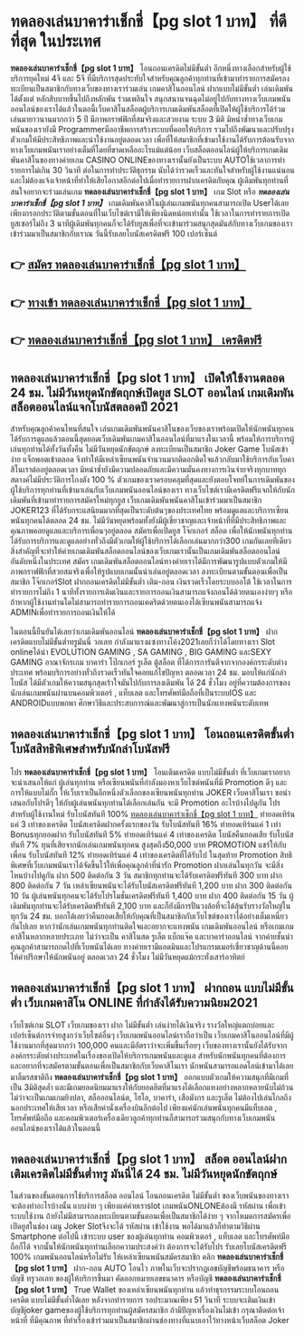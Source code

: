 # ทดลองเล่นบาคาร่าเช็กชี่【pg slot 1 บาท】  ที่ดีที่สุด ในประเทศ

**ทดลองเล่นบาคาร่าเช็กชี่【pg slot 1 บาท】** โอนถอนเครดิตไม่มีขั้นต่ำ  อีกหนึ่งทางเลือกสำหรับผู้ใช้บริการยุคใหม่ 4จี และ 5จี ที่มีบริการสุดประทับใจสำหรับคุณลูกค้าทุกท่านที่เข้ามาทำรายการสมัครลงทะเบียนเป็นสมาชิกกับทางเว็บของทางเราร่วมเล่น เกมคาสิโนออนไลน์ ฝากแบบไม่มีขั้นต่ำ เล่นเดิมพันได้ตั้งแต่ หลักสิบบาทขึ้นไปถึงหลักพัน ร่วมเพลินใจ สนุกสนานจนฉุดไม่อยู่ไปกับทางทางเว็บเกมพนันออนไลน์ของเราได้แล้วในตอนี้เว็บคาสิโนสล็อตผู้บริการเกมเดิมพันสล็อตที่เปิดให้ผู้ใช้บริการได้ร่วมเล่นมายาวนานมากกว่า 5 ปี มีภาพกราฟฟิกที่สมจริงและสวยงาม ระบบ 3 มิติ
มิหนำซ้ำทางเว็บเกมพนันของเรายังมี Programmerมืออาชีพการสร้างระบบที่คอยให้บริการ  รวมไปถึงพัฒนาและปรับปรุงตัวเกมให้มีประสิทธิภาพและน่าใช้งานอยู่ตลอดเวลา เพื่อที่ให้สมาชิกที่เข้ามาใช้งานได้รับการต้อนรับจากทางเว็บเกมพนันเราอย่างเต็มที่โดยที่ขาดเหลืออะไรแม้แต่น้อย เว็บสล็อตออนไลน์ผู้ให้บริการเกมเดิมพันคาสิโนของทางค่ายเกม CASINO ONLINEของทางเรานั้นยังเป็นระบบ AUTOใช้เวลาการทำรายการไม่เกิน 30 วินาที ต่อในการทำประวัติธุกรรม นับได้ว่ารวดเร็วและทันใจสำหรับผู้ใช้งานแน่นอนและไม่ต้องแจ้งเจ้าหน้าที่ทำให้เสียโอกาสอีกต่อไปเมื่อทำรายการฝากเครดิตกับคุณ
ผู้เดิมพันทุกท่านที่สนใจอยากจะร่วมเล่นเกม **ทดลองเล่นบาคาร่าเช็กชี่【pg slot 1 บาท】** เกม Slot  หรือ ***ทดลองเล่นบาคาร่าเช็กชี่【pg slot 1 บาท】*** เกมเดิมพันคาสิโนผู้เล่นเกมพนันทุกคนสามารถเปิด Userได้เลยเพียงกรอกประวัติตามขั้นตอนที่ในเว็บไซต์เรามีให้เพียงนิดหน่อยเท่านั้น ใช้เวลาในการทำรายการเปิดยูสเซอร์ไม่ถึง 3 นาทีผู้เดิมพันทุกคนก็จะได้รับยูสเพื่อที่จะเข้ามาร่วมสนุกสุดมันส์กับทางเว็บเกมของเราเข้าร่วมมาเป็นสมาชิกกับเราณ วันนี้รับเลยโบนัสเครดิตฟรี 100 เปอร์เซ็นต์

## 👉 [สมัคร ทดลองเล่นบาคาร่าเช็กชี่【pg slot 1 บาท】](https://archa888.com/)
## 👉 [ทางเข้า ทดลองเล่นบาคาร่าเช็กชี่【pg slot 1 บาท】](https://archa888.com/)
## 👉 [ทดลองเล่นบาคาร่าเช็กชี่【pg slot 1 บาท】 เครดิตฟรี](https://archa888.com/)

## ทดลองเล่นบาคาร่าเช็กชี่【pg slot 1 บาท】 เปิดให้ใช้งานตลอด  24 ชม. ไม่มีวันหยุดนักขัตฤกษ์เปิดยูส SLOT ออนไลน์ เกมเดิมพันสล็อตออนไลน์แจกโบนัสตลอดปี 2021

สำหรับคุณลูกค้าคนไหนที่สนใจ เล่นเกมเดิมพันพนันคาสิโนของเว็บของเราพร้อมเปิดให้นักพนันทุกคนได้รับการดูแลแล้วตอนนี้สุดยอดเว็บเดิมพันเกมคาสิโนออนไลน์ที่มาแรงในเวลานี้ พร้อมให้การบริการผู้เล่นทุกท่านได้ทั้งวันทั้งคืน ไม่มีวันหยุดนักขัตฤกษ์ ลงทะเบียนเป็นสมาชิก Joker Game โบนัสเข้าง่าย แจ็กพอตเข้าตลอด จึงทำให้มีเหล่าเซียนพนันจำนวนมากติดอกติดใจแล้วกลับมาใช้บริการกับเว็บคาสิโนเราต่ออยู่ตลอดเวลา มิหนำซ้ำยังมีความปลอดภัยและมีความมั่นคงทางการเงินจ่ายจริงทุกบาททุกสตางค์ไม่มีประวัติการโกงตัง 100 % ตัวเกมของเราครอบคลุมที่สุดและยังตอบโจทย์ในการเดิมพันของผู้ใช้บริการทุกท่านที่เข้ามาเล่นกับเว็บเกมพนันออนไลน์ของเรา
ทางเว็บไซต์เรามีเครดิตฟรีแจกให้กับนักเดิมพันที่เข้ามาทำรายการสมัครใหม่ทุกยูส เว็บเกมเดิมพันพนันคาสิโนเข้าร่วมมาเป็นสมาชิก JOKER123 ที่ได้รับกระแสนิยมมากที่สุดเป็นระดับต้นๆของประเทศไทย พร้อมดูแลและบริการเซียนพนันทุกคนได้ตลอด 24 ชม. ไม่มีวันหยุดพร้อมทั้งยังมีผู้เชี่ยวชาญและเจ้าหน้าที่ที่มีประสิทธิภาพและคุณภาพคอยดูแลและบริการเพื่อนๆอยู่ตลอด สมัครเพื่อเปิดยูส โจ๊กเกอร์ สล็อต เพื่อให้นักพนันทุกท่านได้รับการบริการและดูแลอย่างทั่วถึงมีตัวเกมให้ผู้ใช้บริการได้เลือกเล่นมากกว่า300 เกมกันเลยทีเดียว
สิ่งสำคัญที่จะทำให้ค่ายเกมเดิมพันสล็อตออนไลน์ของเว็บเกมเรานั้นเป็นเกมเดิมพันสล็อตออนไลน์อันดับหนึ่งในประเทศ สมัคร  เกมเดิมพันสล็อตออนไลน์ทางค่ายเราได้มีการพัฒนารูปแบบตัวเกมให้มีภาพกราฟฟิกที่สวยสมจริงเพื่อให้รูปแบบเกมนั้นน่าเล่นอยู่ตลอดเวลา ลงทะเบียนตามขั้นตอนเพื่อเป็นสมาชิก โจ๊กเกอร์Slot ฝากถอนเครดิตไม่มีขั้นต่ำ เติม-ถอน เงินรวดเร็วโดยระบบออโต้ ใช้เวลาในการทำรายการไม่ถึง 1 นาทีทั้งรายการเติมเงินและรายการถอนเงินสามารถแจ้งถอนได้ด้วยตนเองง่ายๆ หรือถ้าหากผู้ใช้งานท่านใดไม่สามารถทำรายการถอนเคดริตด้วยตนเองได้เซียนพนันสามารถแจ้ง ADMINเพื่อทำรายการถอนเงินให้ได้

ในตอนนี้ยืนยันได้เลยว่าเกมเดิมพันออนไลน์ **ทดลองเล่นบาคาร่าเช็กชี่【pg slot 1 บาท】** ฝากเครดิตแบบไม่มีขั้นต่ำทรูมันนี่ วอเลท กำลังมาแรงแซงทางโค้ง2021เลยก็ว่าได้โดยทางเรา Slot onlineได้นำ EVOLUTION GAMING , SA GAMING , BIG GAMING และSEXY GAMING อาณาจักรเกม บาคาร่า โป๊กเกอร์ รูเล็ต ตู้สล็อต ที่ได้การการันตีจากจากองค์กรระดับต่างประเทศ พร้อมบริการอย่างทั่วถึงรวดเร็วทันใจคอยแก้ไขปัญหา ตลอดเวลา 24 ชม. มอบให้แก่นักล่าโบนัส ได้มีตัวเกมให้ความสนุกสุดเร้าใจมันไปกับการลงเดิมพัน ได้ 24 ชั่วโมง อยู่ที่ความต้องการของนักเล่นเกมพนันผ่านบนคอมพิวเตอร์ , แท็บเลต และโทรศัพท์มือถือที่เป็นระบบIOS และ ANDROIDแบบพกพา ศึกษาวิธีและประสบการณ์และพัฒนาสู่การเป็นนักแทงพนันระดับเทพ

## ทดลองเล่นบาคาร่าเช็กชี่【pg slot 1 บาท】 โอนถอนเครดิตขั้นต่ำ โบนัสสิทธิพิเศษสำหรับนักล่าโบนัสฟรี

โปร **ทดลองเล่นบาคาร่าเช็กชี่【pg slot 1 บาท】** โอนเติมเครดิต แบบไม่มีขั้นต่ำ ที่เว็บเกมเราอยากจะนำเสนอให้แก่  ผู้เล่นทุกท่าน หรือเซียนพนันที่กำลังมองหาเว็บไซต์พนันที่มี  Promotion ดีๆ และการให้แบบไม่กั๊ก ให้เว็บเราเป็นอีกหนึ่งตัวเลือกของเซียนพนันทุกท่าน JOKER เว็บคาสิโนเรา ขอนำเสนอกับโปรดีๆ ให้กับผู้เล่นพนันทุกท่านได้เลือกเล่นกัน จะมี Promotion อะไรบ้างไปดูกัน
โปรสำหรับผู้ใช้งานใหม่ รับโบนัสทันที 100% [ทดลองเล่นบาคาร่าเช็กชี่【pg slot 1 บาท】](https://archa888.com/) ทำยอดเทิร์นแค่ 3 เท่าของเครดิต
โบนัสเครดิตฝากครั้งแรกของวัน รับโบนัสทันที 16% ทำยอดเทิร์นแค่ 1 เท่า
Bonusทุกยอดฝาก รับโบนัสทันที 5% ทำยอดเทิร์นแค่ 4 เท่าของเครดิต
โบนัสคืนยอดเสีย รับโบนัสทันที 7% ทุนที่เสียจากนักเล่นเกมพนันทุกคน สูงสุดถึง50,000 บาท
 PROMOTION แชร์ให้กับเพื่อน รับโบนัสทันที 12% ทำยอดเทิร์นแค่ 4 เท่าของเครดิตที่ได้รับไป
ในสุดท้าย Promotion สิทธิพิเศษที่เว็บเกมพนันเราได้จัดขึ้นไว้ให้เพื่อคุณลูกค้าที่น่ารัก  Promotion ฝากเล่นในทุกวัน จะมีสิ่งไหนบ้างไปดูกัน
ฝาก 500 ติดต่อกัน 3 วัน สมาชิกทุกท่านจะได้รับเครดิตฟรีทันที 300 บาท
ฝาก 800 ติดต่อกัน 7 วัน เหล่าเซียนพนันจะได้รับโบนัสเครดิตฟรีทันที 1,200 บาท
ฝาก 300 ติดต่อกัน 10 วัน ผู้เล่นพนันทุกคนจะได้รับโปรโมชั่นเครดิตฟรีทันที 1,400 บาท
ฝาก 400 ติดต่อกัน 15 วัน ผู้เดิมพันทุกท่านจะได้รับเครดิตฟรีทันที 2,100 บาท
และก็ยังมีการปั่นวงล้อที่จะได้ลุ้นรับรางวัลใหญ่ในทุกวัน 24 ชม. บอกได้เลยว่าคืนยอดเสียให้กับคุณที่เป็นสมาชิกกับเว็บไซต์ของเราได้อย่างเต็มเหนี่ยวกันไปเลย หากว่านักเล่นเกมพนันทุกท่านติดใจและอยากจะแทงพนัน เกมเดิมพันออนไลน์ หรือเกมเกมคาสิโนหลากหลายประเภท ไม่ว่าจะเป็น คาสิโนสด รูเล็ต แบ็กแจ๊ค และบาคาร่าออนไลน์ จากค่ายชั้นนำ คุณลูกค้าสามารถกดไปที่เว็บพนันได้เลย ทางค่ายเรามีแอดมินและโปรแกรมเมอร์เชี่ยวชาญด้านนี้คอยให้คำปรึกษาให้นักพนันอยู่ ตลอดเวลา 24 ชั่วโมง ไม่มีวันหยุดแม้กระทั่งเสาร์อาทิตย์

## ทดลองเล่นบาคาร่าเช็กชี่【pg slot 1 บาท】 ฝากถอน แบบไม่มีขั้นต่ำ  เว็บเกมคาสิโน ONLINE ที่กำลังได้รับความนิยม2021

เว็บไซต์เกม SLOT เว็บเกมของเรา ฝาก ไม่มีขั้นต่ำ เล่นง่ายได้เงินจริง รางวัลใหญ่แตกบ่อยและเปอร์เซ็นต์การจ่ายสูงกว่าเว็บไซต์อื่นๆ เว็บเกมพนันออนไลน์เราถือว่าเป็น เว็บเกมคาสิโนออนไลน์ที่มีผู้ใช้งานมากที่สุดมากกว่า 100,000 คนและมีอัตราว่าจะเพิ่มขึ้นเรื่อยๆ เว็บของทางเรานั้นยังได้รับจากองค์กรระดับต่างประเทศในเรื่องของเปิดให้บริการเกมพนันและดูแล สำหรับนักพนันทุกคนที่ต้องการและอยากที่จะสมัครตามขั้นตอนเพื่อเป็นสมาชิกกับเว็บคาสิโนเรา นักพนันสามารถแอดไลน์เข้ามาได้เลย
	มาลิ้มรสชาติถึง **ทดลองเล่นบาคาร่าเช็กชี่【pg slot 1 บาท】** ออกแบบตัวเกมให้ความสนุกที่มีเกมที่เป็น 3มิติสุดล้ำ และมีเกมยอดนิยมมาแรงให้กับยอดฮิตที่มาแรงได้เลือกแทงอย่างหลากหลายนับไม่ถ้วน  ไม่ว่าจะเป็นเกมเกมยิงปลา, สล็อออนไลน์ต, ไฮโล, บาคาร่า, เสือมังกร และรูเล็ต ไม่ต้องไปเล่นไกลถึงนอกประเทศให้เสียเวลา หรือเสียค่านั่งเครื่องบินอีกต่อไป เพียงแค่นักเล่นพนันทุกคนมีแท็บเลต , โทรศัพท์มือถือ และคอมพิวเตอร์เครื่องเดียวลูกค้าทุกท่านก็สามารถร่วมสนุกกับทางเว็บเกมพนันออนไลน์ของเราได้แล้วในตอนนี้

## ทดลองเล่นบาคาร่าเช็กชี่【pg slot 1 บาท】 สล็อต ออนไลน์ฝากเติมเครดิตไม่มีขั้นต่ำทรู มันนี่ได้ 24 ชม. ไม่มีวันหยุดนักขัตฤกษ์

ในส่วนของขั้นตอนการใช้บริการสล็อต ออนไลน์ โอนถอนเครดิต ไม่มีขั้นต่ำ ของเว็บพนันของทางเรา จะต้องทำอะไรบ้างนั้น แบบง่าย ๆ เพียงแค่ค่ายเราslot เกมพนันONLONEต้องมี รหัสผ่าน เพื่อเข้าระบบใช้งาน ถ้ายังไม่มีสามารถลงทะเบียนตามขั้นตอนเพื่อเป็นสมาชิกได้ง่าย ๆ จากโหมดการสมัครเพื่อเปิดยูสในช่อง เมนู Joker Slotจึงจะได้ รหัสผ่าน เข้าใช้งาน พอได้มาแล้วก็ทำตามวิธีผ่าน Smartphone ต่อไปนี้
เข้าระบบ user  ของผู้เล่นทุกท่าน คอมพิวเตอร์ , แท็บเลต และโทรศัพท์มือถือก็ได้
จากนั้นให้นักพนันทุกท่านเลือกความประสงค์ว่า ต้องการจะได้รับโปร รับเลยโบนัสเครดิตฟรี 100% เกมพนันออนไลน์หรือไม่รับ
ให้เหล่าเซียนพนันสมัครสมาชิก คลิก **ทดลองเล่นบาคาร่าเช็กชี่【pg slot 1 บาท】** ฝาก-ถอน AUTO โอนไว ภาพในเว็บจะปรากฏเลขบัญชีพร้อมธนาคาร หรือบัญชี ทรูวอเลท ของผู้ให้บริการขึ้นมา
คัดลอกหมายเลขธนาคาร หรือบัญชี **ทดลองเล่นบาคาร่าเช็กชี่【pg slot 1 บาท】** True Wallet ของเหล่าเซียนพนันทุกท่าน แล้วทำธุรกรรมระบบโอนถอนเครดิต แบบไม่มีขั้นต่ำได้เลย
หลังจากทำรายการ รอประมาณเพียง 51 วินาที ระบบจะเติมเงินเข้าบัญชีjoker gameของผู้ใช้บริการทุกท่านผู้สมัครสมาชิก
ถ้ามีปัญหาเรื่องเงินไม่เข้า กรุณาติดต่อเจ้าหน้าที่ ที่มีคุณภาพ ที่ทำเรื่องเข้าร่วมมาเป็นสมาชิกผ่านช่องทางที่แนบเอาไว้ทางหน้าเว็บสล็อต Joker


